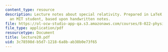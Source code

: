 ```yaml
---
content_type: resource
description: Lecture notes about special relativity. Prepared in LaTeX by James Silva,
  an MIT student, based upon handwritten notes.
file: https://ol-ocw-studio-app-qa.s3.amazonaws.com/courses/8-022-physics-ii-electricity-and-magnetism-fall-2006/3c78598db5d712186a8bab38b0e73f65_lecture20.pdf
file_type: application/pdf
resourcetype: Document
title: lecture20.pdf
uid: 3c78598d-b5d7-1218-6a8b-ab38b0e73f65
---
```


